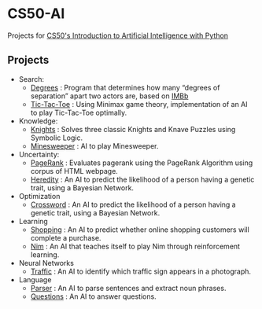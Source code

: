 # CS50-AI

Projects for [CS50's Introduction to Artificial Intelligence with Python](http://cs50.harvard.edu/ai/)

## Projects
  - Search:
    - [Degrees](./degrees/) : Program that determines how many “degrees of separation” apart two actors are, based on [IMBb](https://imdb.com)
    - [Tic-Tac-Toe](./tictactoe/) : Using Minimax game theory, implementation of an AI to play Tic-Tac-Toe optimally.
  - Knowledge:
    - [Knights](./knights/) : Solves three classic Knights and Knave Puzzles using Symbolic Logic.
    - [Minesweeper](./minesweeper/) : AI to play Minesweeper.
  - Uncertainty:
    - [PageRank](./pagerank/) : Evaluates pagerank using the PageRank Algorithm using corpus of HTML webpage.
    - [Heredity](./heredity/) : An AI to predict the likelihood of a person having a genetic trait, using a Bayesian Network.
  - Optimization
    - [Crossword](./crossword/) : An AI to predict the likelihood of a person having a genetic trait, using a Bayesian Network.
  - Learning
    - [Shopping](./shopping/) : An AI to predict whether online shopping customers will complete a purchase.
    - [Nim](./nim/) : An AI that teaches itself to play Nim through reinforcement learning.
  - Neural Networks
    - [Traffic](./traffic/) : An AI to identify which traffic sign appears in a photograph.
  - Language
    - [Parser](./parser/) : An AI to parse sentences and extract noun phrases.
    - [Questions](./questions/) : An AI to answer questions.
